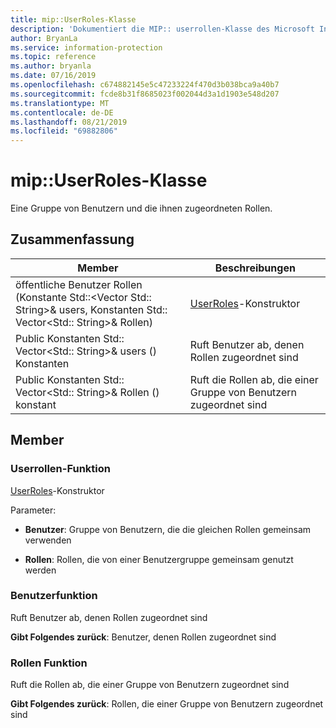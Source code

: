 ```yaml
---
title: mip::UserRoles-Klasse
description: 'Dokumentiert die MIP:: userrollen-Klasse des Microsoft Information Protection (MIP) SDK.'
author: BryanLa
ms.service: information-protection
ms.topic: reference
ms.author: bryanla
ms.date: 07/16/2019
ms.openlocfilehash: c674882145e5c47233224f470d3b038bca9a40b7
ms.sourcegitcommit: fcde8b31f8685023f002044d3a1d1903e548d207
ms.translationtype: MT
ms.contentlocale: de-DE
ms.lasthandoff: 08/21/2019
ms.locfileid: "69882806"
---
```

# <a name="class-mipuserroles"></a>mip::UserRoles-Klasse 
Eine Gruppe von Benutzern und die ihnen zugeordneten Rollen.
  
## <a name="summary"></a>Zusammenfassung
 Member                        | Beschreibungen                                
--------------------------------|---------------------------------------------
öffentliche Benutzer Rollen (Konstante Std::\<Vector Std:: String\>& users, Konstanten Std:: Vector\<Std:: String\>& Rollen)  |  [UserRoles](class_mip_userroles.md)-Konstruktor
Public Konstanten Std:: Vector\<Std:: String\>& users () Konstanten  |  Ruft Benutzer ab, denen Rollen zugeordnet sind
Public Konstanten Std:: Vector\<Std:: String\>& Rollen () konstant  |  Ruft die Rollen ab, die einer Gruppe von Benutzern zugeordnet sind
  
## <a name="members"></a>Member
  
### <a name="userroles-function"></a>Userrollen-Funktion
[UserRoles](class_mip_userroles.md)-Konstruktor

Parameter:  
* **Benutzer**: Gruppe von Benutzern, die die gleichen Rollen gemeinsam verwenden 


* **Rollen**: Rollen, die von einer Benutzergruppe gemeinsam genutzt werden


  
### <a name="users-function"></a>Benutzerfunktion
Ruft Benutzer ab, denen Rollen zugeordnet sind

  
**Gibt Folgendes zurück**: Benutzer, denen Rollen zugeordnet sind
  
### <a name="roles-function"></a>Rollen Funktion
Ruft die Rollen ab, die einer Gruppe von Benutzern zugeordnet sind

  
**Gibt Folgendes zurück**: Rollen, die einer Gruppe von Benutzern zugeordnet sind
